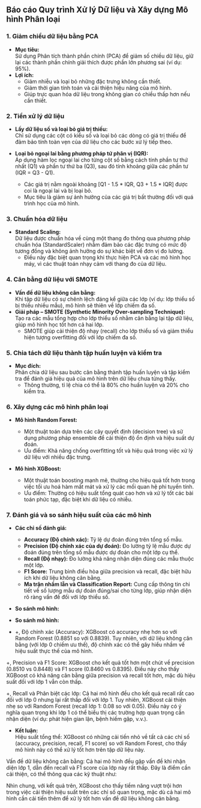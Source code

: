 
## Báo cáo Quy trình Xử lý Dữ liệu và Xây dựng Mô hình Phân loại
### 1. Giảm chiều dữ liệu bằng PCA

- **Mục tiêu:**  
  Sử dụng Phân tích thành phần chính (PCA) để giảm số chiều dữ liệu, giữ lại các thành phần chính giải thích được phần lớn phương sai (ví dụ: 95%).  
- **Lợi ích:**  
  - Giảm nhiễu và loại bỏ những đặc trưng không cần thiết.  
  - Giảm thời gian tính toán và cải thiện hiệu năng của mô hình.  
  - Giúp trực quan hóa dữ liệu trong không gian có chiều thấp hơn nếu cần thiết.

### 2. Tiền xử lý dữ liệu

- **Lấy dữ liệu số và loại bỏ giá trị thiếu:**  
  Chỉ sử dụng các cột có kiểu số và loại bỏ các dòng có giá trị thiếu để đảm bảo tính toàn vẹn của dữ liệu cho các bước xử lý tiếp theo.

- **Loại bỏ ngoại lai bằng phương pháp tứ phân vị (IQR):**  
  Áp dụng hàm lọc ngoại lai cho từng cột số bằng cách tính phần tư thứ nhất (Q1) và phần tư thứ ba (Q3), sau đó tính khoảng giữa các phần tư (IQR = Q3 - Q1).  
  - Các giá trị nằm ngoài khoảng [Q1 - 1.5 * IQR, Q3 + 1.5 * IQR] được coi là ngoại lai và bị loại bỏ.  
  - Mục tiêu là giảm sự ảnh hưởng của các giá trị bất thường đối với quá trình học của mô hình.

### 3. Chuẩn hóa dữ liệu

- **Standard Scaling:**  
  Dữ liệu được chuẩn hóa về cùng một thang đo thông qua phương pháp chuẩn hóa (StandardScaler) nhằm đảm bảo các đặc trưng có mức độ tương đồng và không ảnh hưởng do sự khác biệt về đơn vị đo lường.  
  - Điều này đặc biệt quan trọng khi thực hiện PCA và các mô hình học máy, vì các thuật toán nhạy cảm với thang đo của dữ liệu.

### 4. Cân bằng dữ liệu với SMOTE

- **Vấn đề dữ liệu không cân bằng:**  
  Khi tập dữ liệu có sự chênh lệch đáng kể giữa các lớp (ví dụ: lớp thiểu số bị thiếu nhiều mẫu), mô hình sẽ thiên về lớp chiếm đa số.
- **Giải pháp – SMOTE (Synthetic Minority Over-sampling Technique):**  
  Tạo ra các mẫu tổng hợp cho lớp thiểu số nhằm cân bằng lại tập dữ liệu, giúp mô hình học tốt hơn cả hai lớp.  
  - SMOTE giúp cải thiện độ nhạy (recall) cho lớp thiểu số và giảm thiểu hiện tượng overfitting đối với lớp chiếm đa số.

### 5. Chia tách dữ liệu thành tập huấn luyện và kiểm tra

- **Mục đích:**  
  Phân chia dữ liệu sau bước cân bằng thành tập huấn luyện và tập kiểm tra để đánh giá hiệu quả của mô hình trên dữ liệu chưa từng thấy.  
  - Thông thường, tỉ lệ chia có thể là 80% cho huấn luyện và 20% cho kiểm tra.

### 6. Xây dựng các mô hình phân loại

- **Mô hình Random Forest:**  
  - Một thuật toán dựa trên các cây quyết định (decision tree) và sử dụng phương pháp ensemble để cải thiện độ ổn định và hiệu suất dự đoán.
  - Ưu điểm: Khả năng chống overfitting tốt và hiệu quả trong việc xử lý dữ liệu với nhiều đặc trưng.
  
- **Mô hình XGBoost:**  
  - Một thuật toán boosting mạnh mẽ, thường cho hiệu quả tốt hơn trong việc tối ưu hoá hàm mất mát và xử lý các mối quan hệ phi tuyến tính.
  - Ưu điểm: Thường có hiệu suất tổng quát cao hơn và xử lý tốt các bài toán phức tạp, đặc biệt khi dữ liệu có nhiễu.

### 7. Đánh giá và so sánh hiệu suất của các mô hình

- **Các chỉ số đánh giá:**  
  - **Accuracy (Độ chính xác):** Tỷ lệ dự đoán đúng trên tổng số mẫu.  
  - **Precision (Độ chính xác của dự đoán):** Đo lường tỷ lệ mẫu được dự đoán đúng trên tổng số mẫu được dự đoán cho một lớp cụ thể.  
  - **Recall (Độ nhạy):** Đo lường khả năng nhận diện đúng các mẫu thuộc một lớp.  
  - **F1 Score:** Trung bình điều hòa giữa precision và recall, đặc biệt hữu ích khi dữ liệu không cân bằng.  
  - **Ma trận nhầm lẫn và Classification Report:** Cung cấp thông tin chi tiết về số lượng mẫu dự đoán đúng/sai cho từng lớp, giúp nhận diện rõ ràng vấn đề đối với lớp thiểu số.

- **So sánh mô hình:**  

- **So sánh mô hình:**  
 - +, Độ chính xác (Accuracy):
XGBoost có accuracy nhẹ hơn so với Random Forest (0.8851 so với 0.8839). Tuy nhiên, với dữ liệu không cân bằng (với lớp 0 chiếm ưu thế), độ chính xác có thể gây hiểu nhầm vế hiệu suất thực thế của mô hình.

+, Precision và F1 Score:
XGBoost cho kết quả tốt hơn một chút về precision (0.8510 vs 0.8448) và F1 score (0.8460 vs 0.8395). Điều này cho thấy XGBoost có khả năng cân bằng giữa precision và recall tốt hơn, mặc dù hiệu suất đối với lớp 1 vẫn còn thấp.

+, Recall và Phân biệt các lớp:
Cả hai mô hình đều cho kết quả recall rất cao đối với lớp 0 nhưng lại rất thấp đối với lớp 1. Tuy nhiên, XGBoost cải thiện nhẹ so với Random Forest (recall lớp 1: 0.08 so với 0.05). Điều này có ý nghĩa quan trọng khi lớp 1 có thể biểu thị các trường hợp quan trọng cần nhận diện (ví dụ: phát hiện gian lận, bệnh hiếm gặp, v.v.).

- **Kết luận:**  
Hiệu suất tổng thể: XGBoost có những cải tiến nhỏ về tất cả các chỉ số (accuracy, precision, recall, F1 score) so với Random Forest, cho thấy mô hình này có thể xử lý tốt hơn trên tập dữ liệu này.

Vấn đề dữ liệu không cân bằng: Cả hai mô hình đều gặp vấn đề khi nhận diện lớp 1, dẫn đến recall và F1 score của lớp này rất thấp. Đây là điểm cần cải thiện, có thể thông qua các kỹ thuật như:

Nhìn chung, với kết quả trên, XGBoost cho thấy tiềm năng vượt trội hơn trong việc cải thiện hiệu suất trên các chỉ số quan trọng, mặc dù cả hai mô hình cần cải tiến thêm để xử lý tốt hơn vấn đề dữ liệu không cân bằng.